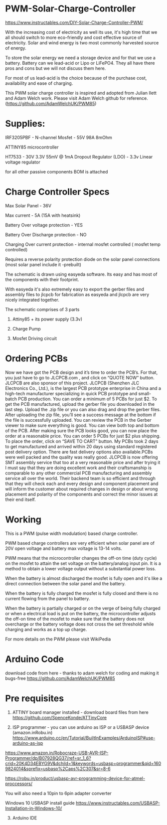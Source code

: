 # PWM-Solar-Charge-Controller

https://www.instructables.com/DIY-Solar-Charge-Controller-PWM/

With the increasing cost of electricity as well its use, it's high time that we all should switch to more eco-friendly and cost effective source of electricity.
Solar and wind energy is two most commonly harvested source of energy.

To store the solar energy we need a storage device and for that we use a battery. Battery can we lead-acid or Lipo or LiFePO4. They all have there pros and cons but we will not discuss them here. 

For most of us lead-acid is the choice because of the purchase cost, availability and ease of charging.

This PWM solar charge controller is inspired and adopted from Julian Ilett and Adam Welch work.
Please visit Adam Welch github for reference. (https://github.com/AdamWelchUK/PWM85)

# Supplies:
IRF3205PBF - N-channel Mosfet - 55V 98A 8mOhm

ATTINY85 microcontroller

HT7533 - 30V 3.3V 55mV @ 1mA Dropout Regulator (LDO) - 3.3v Linear voltage regulator

for all other passive components BOM is attached

# Charge Controller Specs
Max Solar Panel - 36V

Max current - 5A (15A with heatsink)

Battery Over voltage protection - YES

Battery Over Discharge protection - NO

Charging Over current protection - internal mosfet controlled ( mosfet temp controlled)

Requires a reverse polarity protection diode on the solar panel connections (most solar panel include it -prebuilt)

The schematic is drawn using easyeda software. Its easy and has most of the components with their footprint.

With easyeda it's also extremely easy to export the gerber files and assembly files to jlcpcb for fabrication as easyeda and jlcpcb are very nicely integrated together.

The schematic comprises of 3 parts

1) Attiny85 + its power supply (3.3v)

2) Charge Pump

3) Mosfet Driving circuit

# Ordering PCBs

Now we have got the PCB design and it’s time to order the PCB’s. For that, you just have to go to JLCPCB.com , and click on “QUOTE NOW” button.
JLCPCB are also sponsor of this project. JLCPCB (Shenzhen JLC Electronics Co., Ltd.), is the largest PCB prototype enterprise in China and a high-tech manufacturer specializing in quick PCB prototype and small-batch PCB production. You can order a minimum of 5 PCBs for just $2. To get the PCB manufactured, upload the gerber file you downloaded in the last step. Upload the .zip file or you can also drag and drop the gerber files. After uploading the zip file, you’ll see a success message at the bottom if the file is successfully uploaded. You can review the PCB in the Gerber viewer to make sure everything is good. You can view both top and bottom of the PCB. After making sure the PCB looks good, you can now place the order at a reasonable price. You can order 5 PCBs for just $2 plus shipping. To place the order, click on “SAVE TO CART” button. My PCBs took 2 days to get manufactured and arrived within 20 days using standard registered post delivery option. There are fast delivery options also available.PCBs were well packed and the quality was really good. JLCPCB is now offering SMT assembly service that too at a very reasonable price and after trying it I must say that they are doing excellent work and their craftsmanship is comparable to any other commercial PCB manufacturing and assembly service all over the world. Their backend team is so efficient and through that they will check each and every design and component placement and will inform the customer about required changes in design or about wrong placement and polarity of the components and correct the minor issues at their end itself.

# Working

This is a PWM (pulse width modulation) based charge controller.

PWM based charge controllers are very efficient when solar panel are of 20V open voltage and battery max voltage is 13-14 volts.

PWM means that the microcontroller changes the off-on time (duty cycle) on the mosfet to attain the set voltage on the battery/analog input pin. It is a method to obtain a lower voltage output without a substantial power loss.

When the battery is almost discharged the mosfet is fully open and it's like a direct connection between the solar panel and the battery.

When the battery is fully charged the mosfet is fully closed and there is no current flowing from the panel to battery.

When the battery is partially charged or on the verge of being fully charged or when a electrical load is put on the battery, the microcontroller adjusts the off-on time of the mosfet to make sure that the battery does not overcharge or the battery voltage does not cross the set threshold while charging and works as a top up charge.

For more details on the PWM please visit WikiPedia

# Arduino Code
download code from here - thanks to adam welch for coding and making it bugs-free
https://github.com/AdamWelchUK/PWM85

# Pre requisites

1) ATTINY board manager installed - download board files from here
https://github.com/SpenceKonde/ATTinyCore

2) ISP programmer - you can use arduino as ISP or a USBASP device (amazon.inRobu.in)
https://www.arduino.cc/en/Tutorial/BuiltInExamples/ArduinoISP#use-arduino-as-isp

https://www.amazon.in/Robocraze-USB-AVR-ISP-Programmer/dp/B07928QG37/ref=sr_1_6?crid=20K4D34EBYG9V&dchild=1&keywords=usbasp+programmer&qid=1609824014&sprefix=usbasp%2Caps%2C307&sr=8-6

https://robu.in/product/usbasp-avr-programming-device-for-atmel-proccessors/

You will also need a 10pin to 6pin adapter converter

Windows 10 USBASP install guide
https://www.instructables.com/USBASP-Installation-in-Windows-10/

3) Arduino IDE

